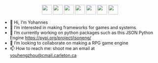 <p align="center">
    <img src="https://s2.svgbox.net/files.svg?ic=python&color=000" width="32" height="32">
    <img src="https://s2.svgbox.net/files.svg?ic=html&color=000" width="32" height="32">
    <img src="https://s2.svgbox.net/files.svg?ic=css&color=000" width="32" height="32">
    <img src="https://s2.svgbox.net/files.svg?ic=js&color=000" width="32" height="32">
    <img src="https://s2.svgbox.net/files.svg?ic=java&color=000" width="32" height="32">
    <img src="https://s2.svgbox.net/files.svg?ic=C++&color=000" width="32" height="32">
    <img src="https://s2.svgbox.net/files.svg?ic=go&color=000" width="32" height="32">
</p>

- 👋 Hi, I’m Yohannes
- 👀 I’m interested in making frameworks for games and systems
- 🌱 I’m currently working on python packages such as this JSON Python Engine https://pypi.org/project/jsoneng/
- 💞️ I’m looking to collaborate on making a RPG game engine
- 📫 How to reach me: shoot me an email at youhengzhou@cmail.carleton.ca

<!---
youhengzhou/youhengzhou is a ✨ special ✨ repository because its `README.md` (this file) appears on your GitHub profile.
You can click the Preview link to take a look at your changes.
--->
